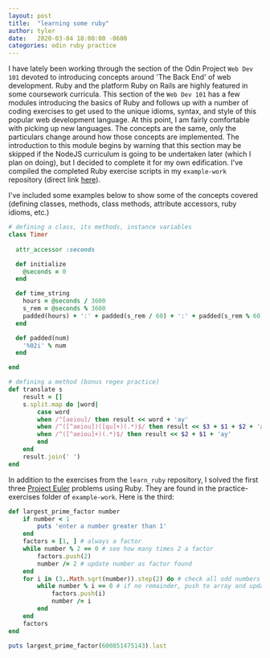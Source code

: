 ```yaml
---
layout: post
title:  "learning some ruby"
author: tyler
date:   2020-03-04 18:00:00 -0600
categories: odin ruby practice
---
```


I have lately been working through the section of the Odin Project `Web Dev 101` devoted to introducing concepts around 'The Back End' of web development. Ruby and the platform Ruby on Rails are highly featured in some coursework curricula. This section of the `Web Dev 101` has a few modules introducing the basics of Ruby and follows up with a number of coding exercises to get used to the unique idioms, syntax, and style of this popular web development language. At this point, I am fairly comfortable with picking up new languages. The concepts are the same, only the particulars change around how those concepts are implemented. The introduction to this module begins by warning that this section may be skipped if the NodeJS curriculum is going to be undertaken later (which I plan on doing), but I decided to complete it for my own edification. I've compiled the completed Ruby exercise scripts in my `example-work` repository (direct link [here](https://github.com/tofritz/example-work/tree/master/odin-project-exercises/ruby)).

I've included some examples below to show some of the concepts covered (defining classes, methods, class methods, attribute accessors, ruby idioms, etc.)


```ruby
# defining a class, its methods, instance variables
class Timer
  
  attr_accessor :seconds

  def initialize
    @seconds = 0
  end

  def time_string
    hours = @seconds / 3600
    s_rem = @seconds % 3600
    padded(hours) + ':' + padded(s_rem / 60) + ':' + padded(s_rem % 60)
  end

  def padded(num)
    '%02i' % num
  end

end
```


```ruby
# defining a method (bonus regex practice)
def translate s
    result = []
    s.split.map do |word|
        case word
        when /^[aeiou]/ then result << word + 'ay'
        when /^([^aeiou])([qu]+)(.*)$/ then result << $3 + $1 + $2 + 'ay'
        when /^([^aeiou]+)(.*)$/ then result << $2 + $1 + 'ay'
        end
    end
    result.join(' ')
end
```


In addition to the exercises from the `learn_ruby` repository, I solved the first three [Project Euler](https://projecteuler.net/) problems using Ruby. They are found in the practice-exercises folder of `example-work`. Here is the third:
```ruby
def largest_prime_factor number
    if number < 1  
        puts 'enter a number greater than 1' 
    end
    factors = [1, ] # always a factor
    while number % 2 == 0 # see how many times 2 a factor
        factors.push(2)
        number /= 2 # update number as factor found
    end
    for i in (3..Math.sqrt(number)).step(2) do # check all odd numbers up to updated number
        while number % i == 0 # if no remainder, push to array and update number
            factors.push(i)
            number /= i
        end
    end
    factors
end

puts largest_prime_factor(600851475143).last
```
